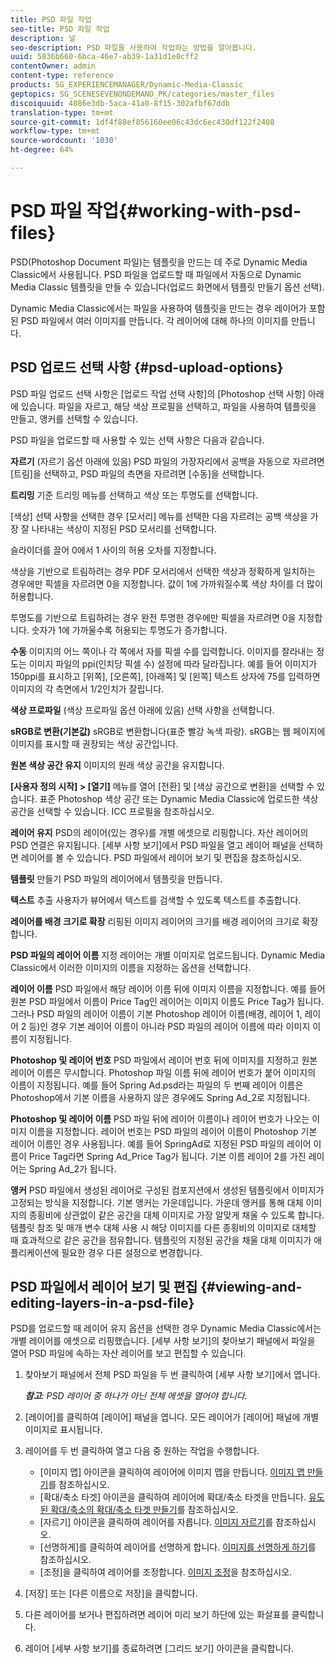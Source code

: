 ```yaml
---
title: PSD 파일 작업
seo-title: PSD 파일 작업
description: 널
seo-description: PSD 파일을 사용하여 작업하는 방법을 알아봅니다.
uuid: 5836b660-6bca-46e7-ab39-1a31d1e0cff2
contentOwner: admin
content-type: reference
products: SG_EXPERIENCEMANAGER/Dynamic-Media-Classic
geptopics: SG_SCENESEVENONDEMAND_PK/categories/master_files
discoiquuid: 4086e3db-5aca-41a0-8f15-302afbf67ddb
translation-type: tm+mt
source-git-commit: 1df4f88ef856160ee06c43dc6ec430df122f2408
workflow-type: tm+mt
source-wordcount: '1030'
ht-degree: 64%

---
```



# PSD 파일 작업{#working-with-psd-files}

PSD(Photoshop Document 파일)는 템플릿을 만드는 데 주로 Dynamic Media Classic에서 사용됩니다. PSD 파일을 업로드할 때 파일에서 자동으로 Dynamic Media Classic 템플릿을 만들 수 있습니다(업로드 화면에서 템플릿 만들기 옵션 선택).

Dynamic Media Classic에서는 파일을 사용하여 템플릿을 만드는 경우 레이어가 포함된 PSD 파일에서 여러 이미지를 만듭니다. 각 레이어에 대해 하나의 이미지를 만듭니다.

## PSD 업로드 선택 사항 {#psd-upload-options}

PSD 파일 업로드 선택 사항은 [업로드 작업 선택 사항]의 [Photoshop 선택 사항] 아래에 있습니다. 파일을 자르고, 해당 색상 프로필을 선택하고, 파일을 사용하여 템플릿을 만들고, 앵커를 선택할 수 있습니다.

PSD 파일을 업로드할 때 사용할 수 있는 선택 사항은 다음과 같습니다.

**자르기** (자르기 옵션 아래에 있음) PSD 파일의 가장자리에서 공백을 자동으로 자르려면 [트림]을 선택하고, PSD 파일의 측면을 자르려면 [수동]을 선택합니다.

**트리밍** 기준 트리밍 메뉴를 선택하고 색상 또는 투명도를 선택합니다.

[색상] 선택 사항을 선택한 경우 [모서리] 메뉴를 선택한 다음 자르려는 공백 색상을 가장 잘 나타내는 색상이 지정된 PSD 모서리를 선택합니다.

슬라이더를 끌어 0에서 1 사이의 허용 오차를 지정합니다.

색상을 기반으로 트림하려는 경우 PDF 모서리에서 선택한 색상과 정확하게 일치하는 경우에만 픽셀을 자르려면 0을 지정합니다. 값이 1에 가까워질수록 색상 차이를 더 많이 허용합니다.

투명도를 기반으로 트림하려는 경우 완전 투명한 경우에만 픽셀을 자르려면 0을 지정합니다. 숫자가 1에 가까울수록 허용되는 투명도가 증가합니다.

**수동** 이미지의 어느 쪽이나 각 쪽에서 자를 픽셀 수를 입력합니다. 이미지를 잘라내는 정도는 이미지 파일의 ppi(인치당 픽셀 수) 설정에 따라 달라집니다. 예를 들어 이미지가 150ppi를 표시하고 [위쪽], [오른쪽], [아래쪽] 및 [왼쪽] 텍스트 상자에 75를 입력하면 이미지의 각 측면에서 1/2인치가 잘립니다.

**색상 프로파일** (색상 프로파일 옵션 아래에 있음) 선택 사항을 선택합니다.

**sRGB로 변환(기본값)** sRGB로 변환합니다(표준 빨강 녹색 파랑). sRGB는 웹 페이지에 이미지를 표시할 때 권장되는 색상 공간입니다.

**원본 색상 공간 유지** 이미지의 원래 색상 공간을 유지합니다.

**[사용자 정의 시작] > [열기]** 메뉴를 열어 [전환] 및 [색상 공간으로 변환]을 선택할 수 있습니다. 표준 Photoshop 색상 공간 또는 Dynamic Media Classic에 업로드한 색상 공간을 선택할 수 있습니다. ICC 프로필을 참조하십시오.

**레이어 유지** PSD의 레이어(있는 경우)를 개별 에셋으로 리핑합니다. 자산 레이어의 PSD 연결은 유지됩니다. [세부 사항 보기]에서 PSD 파일을 열고 레이어 패널을 선택하면 레이어를 볼 수 있습니다. PSD 파일에서 레이어 보기 및 편집을 참조하십시오.

**템플릿** 만들기 PSD 파일의 레이어에서 템플릿을 만듭니다.

**텍스트** 추출 사용자가 뷰어에서 텍스트를 검색할 수 있도록 텍스트를 추출합니다.

**레이어를 배경 크기로 확장** 리핑된 이미지 레이어의 크기를 배경 레이어의 크기로 확장합니다.

**PSD 파일의 레이어 이름** 지정 레이어는 개별 이미지로 업로드됩니다. Dynamic Media Classic에서 이러한 이미지의 이름을 지정하는 옵션을 선택합니다.

**레이어 이름** PSD 파일에서 해당 레이어 이름 뒤에 이미지 이름을 지정합니다. 예를 들어 원본 PSD 파일에서 이름이 Price Tag인 레이어는 이미지 이름도 Price Tag가 됩니다. 그러나 PSD 파일의 레이어 이름이 기본 Photoshop 레이어 이름(배경, 레이어 1, 레이어 2 등)인 경우 기본 레이어 이름이 아니라 PSD 파일의 레이어 이름에 따라 이미지 이름이 지정됩니다.

**Photoshop 및 레이어 번호** PSD 파일에서 레이어 번호 뒤에 이미지를 지정하고 원본 레이어 이름은 무시합니다. Photoshop 파일 이름 뒤에 레이어 번호가 붙어 이미지의 이름이 지정됩니다. 예를 들어 Spring Ad.psd라는 파일의 두 번째 레이어 이름은 Photoshop에서 기본 이름을 사용하지 않은 경우에도 Spring Ad_2로 지정됩니다.

**Photoshop 및 레이어 이름** PSD 파일 뒤에 레이어 이름이나 레이어 번호가 나오는 이미지 이름을 지정합니다. 레이어 번호는 PSD 파일의 레이어 이름이 Photoshop 기본 레이어 이름인 경우 사용됩니다. 예를 들어 SpringAd로 지정된 PSD 파일의 레이어 이름이 Price Tag라면 Spring Ad_Price Tag가 됩니다. 기본 이름 레이어 2를 가진 레이어는 Spring Ad_2가 됩니다.

**앵커** PSD 파일에서 생성된 레이어로 구성된 컴포지션에서 생성된 템플릿에서 이미지가 고정되는 방식을 지정합니다. 기본 앵커는 가운데입니다. 가운데 앵커를 통해 대체 이미지의 종횡비에 상관없이 같은 공간을 대체 이미지로 가장 알맞게 채울 수 있도록 합니다. 템플릿 참조 및 매개 변수 대체 사용 시 해당 이미지를 다른 종횡비의 이미지로 대체할 때 효과적으로 같은 공간을 점유합니다. 템플릿의 지정된 공간을 채울 대체 이미지가 애플리케이션에 필요한 경우 다른 설정으로 변경합니다.

## PSD 파일에서 레이어 보기 및 편집 {#viewing-and-editing-layers-in-a-psd-file}

PSD를 업로드할 때 레이어 유지 옵션을 선택한 경우 Dynamic Media Classic에서는 개별 레이어를 에셋으로 리핑했습니다. [세부 사항 보기]의 찾아보기 패널에서 파일을 열어 PSD 파일에 속하는 자산 레이어를 보고 편집할 수 있습니다.

1. 찾아보기 패널에서 전체 PSD 파일을 두 번 클릭하여 [세부 사항 보기]에서 엽니다.

   ***참고&#x200B;**: PSD 레이어 중 하나가 아닌 전체 에셋을 열어야 합니다.*

1. [레이어]를 클릭하여 [레이어] 패널을 엽니다. 모든 레이어가 [레이어] 패널에 개별 이미지로 표시됩니다.
1. 레이어를 두 번 클릭하여 열고 다음 중 원하는 작업을 수행합니다.

   * [이미지 맵] 아이콘을 클릭하여 레이어에 이미지 맵을 만듭니다. [이미지 맵 만들기](creating-image-maps.md#creating_image_maps)를 참조하십시오.
   * [확대/축소 타겟] 아이콘을 클릭하여 레이어에 확대/축소 타겟을 만듭니다. [유도된 확대/축소의 확대/축소 타겟 만들기](creating-zoom-targets-guided-zoom.md#creating_zoom_targets_for_guided_zoom)를 참조하십시오.
   * [자르기] 아이콘을 클릭하여 레이어를 자릅니다. [이미지 자르기](cropping-image.md#cropping_an_image)를 참조하십시오.
   * [선명하게]를 클릭하여 레이어를 선명하게 합니다. [이미지를 선명하게 하기](sharpening-image.md#sharpening_an_image)를 참조하십시오.
   * [조정]을 클릭하여 레이어를 조정합니다. [이미지 조정](adjusting-image.md#adjusting_an_image)을 참조하십시오.

1. [저장] 또는 [다른 이름으로 저장]을 클릭합니다.
1. 다른 레이어를 보거나 편집하려면 레이어 미리 보기 하단에 있는 화살표를 클릭합니다.
1. 레이어 [세부 사항 보기]를 종료하려면 [그리드 보기] 아이콘을 클릭합니다.

